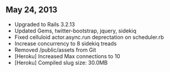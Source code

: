 ## May 24, 2013

  - Upgraded to Rails 3.2.13
  - Updated Gems, twitter-bootstrap, jquery, sidekiq
  - Fixed celluloid actor.async.run deprectation on scheduler.rb
  - Increase concurrency to 8 sidekiq treads
  - Removed /public/assets from Git
  - [Heroku] Increased Max connections to 10
  - [Heroku] Compiled slug size: 30.0MB